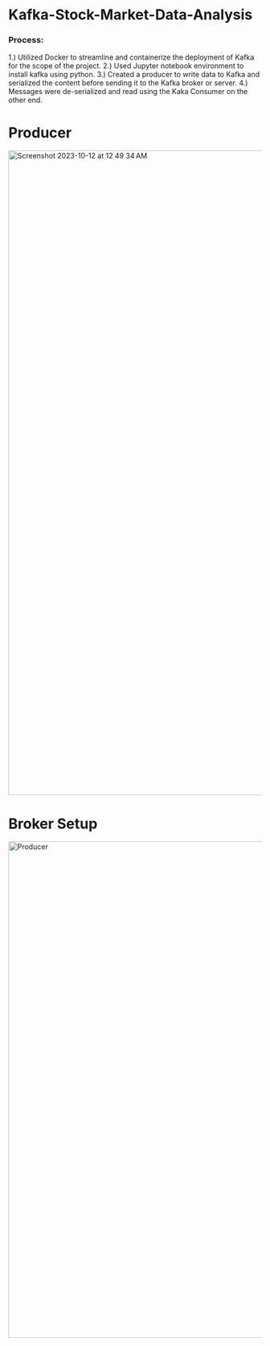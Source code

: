 # Kafka-Stock-Market-Data-Analysis

### Process:

1.) Utilized Docker to streamline and containerize the deployment of Kafka for the scope of the project.
2.) Used Jupyter notebook environment to install kafka using python.
3.) Created a producer to write data to Kafka and serialized the content before sending it to the Kafka broker or server.
4.) Messages were de-serialized and read using the Kaka Consumer on the other end.

# Producer

<img width="1283" alt="Screenshot 2023-10-12 at 12 49 34 AM" src="https://github.com/jasumonga17/Kafka-Stock-Market-Data-Analysis/assets/76562774/ea627a21-8ffa-4c0a-97ad-fbb625c94e77">

# Broker Setup

<img width="988" alt="Producer" src="https://github.com/jasumonga17/Kafka-Stock-Market-Data-Analysis/assets/76562774/52c0e6d5-c35b-4632-94ee-2cb7f536b480">

